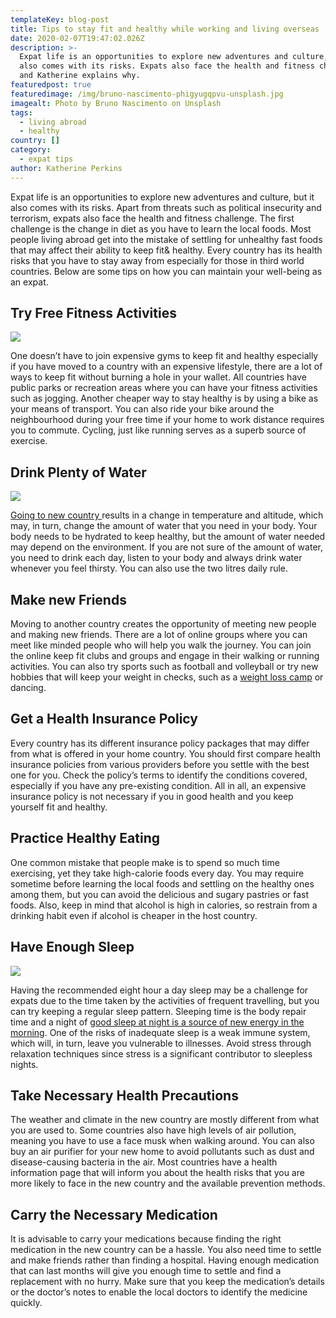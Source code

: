 ```yaml
---
templateKey: blog-post
title: Tips to stay fit and healthy while working and living overseas
date: 2020-02-07T19:47:02.026Z
description: >-
  Expat life is an opportunities to explore new adventures and culture, but it
  also comes with its risks. Expats also face the health and fitness challenge
  and Katherine explains why.
featuredpost: true
featuredimage: /img/bruno-nascimento-phigyugqpvu-unsplash.jpg
imagealt: Photo by Bruno Nascimento on Unsplash
tags:
  - living abroad
  - healthy
country: []
category:
  - expat tips
author: Katherine Perkins
---
```

Expat life is an opportunities to explore new adventures and culture, but it also comes with its risks. Apart from threats such as political insecurity and terrorism, expats also face the health and fitness challenge. The first challenge is the change in diet as you have to learn the local foods. Most people living abroad get into the mistake of settling for unhealthy fast foods that may affect their ability to keep fit& healthy. Every country has its health risks that you have to stay away from especially for those in third world countries. Below are some tips on how you can maintain your well-being as an expat.

## Try Free Fitness Activities

![](/img/photo-by-alexander-redl-on-unsplash.jpg)

One doesn’t have to join expensive gyms to keep fit and healthy especially if you have moved to a country with an expensive lifestyle, there are a lot of ways to keep fit without burning a hole in your wallet. All countries have public parks or recreation areas where you can have your fitness activities such as jogging. Another cheaper way to stay healthy is by using a bike as your means of transport. You can also ride your bike around the neighbourhood during your free time if your home to work distance requires you to commute. Cycling, just like running serves as a superb source of exercise.

## Drink Plenty of Water

![](/img/photo-by-jana-sabeth-on-unsplash.jpg)

[Going to new country ](https://www.thexpatmagazine.com/blog/2014-06-23-culture-shock-expats/)results in a change in temperature and altitude, which may, in turn, change the amount of water that you need in your body. Your body needs to be hydrated to keep healthy, but the amount of water needed may depend on the environment. If you are not sure of the amount of water, you need to drink each day, listen to your body and always drink water whenever you feel thirsty. You can also use the two litres daily rule.

## Make new Friends

Moving to another country creates the opportunity of meeting new people and making new friends. There are a lot of online groups where you can meet like minded people who will help you walk the journey. You can join the online keep fit clubs and groups and engage in their walking or running activities. You can also try sports such as football and volleyball or try new hobbies that will keep your weight in checks, such as a [weight loss camp](https://www.weightlossformenthai.com/lose-weight-thailand-holidays-reviews-tips/) or dancing.

## Get a Health Insurance Policy

Every country has its different insurance policy packages that may differ from what is offered in your home country. You should first compare health insurance policies from various providers before you settle with the best one for you. Check the policy’s terms to identify the conditions covered, especially if you have any pre-existing condition. All in all, an expensive insurance policy is not necessary if you in good health and you keep yourself fit and healthy.

## Practice Healthy Eating

One common mistake that people make is to spend so much time exercising, yet they take high-calorie foods every day. You may require sometime before learning the local foods and settling on the healthy ones among them, but you can avoid the delicious and sugary pastries or fast foods. Also, keep in mind that alcohol is high in calories, so restrain from a drinking habit even if alcohol is cheaper in the host country.

## Have Enough Sleep

![](/img/photo-by-kinga-cichewicz-on-unsplash.jpg)

Having the recommended eight hour a day sleep may be a challenge for expats due to the time taken by the activities of frequent travelling, but you can try keeping a regular sleep pattern. Sleeping time is the body repair time and a night of [good sleep at night is a source of new energy in the morning](https://www.nia.nih.gov/health/good-nights-sleep). One of the risks of inadequate sleep is a weak immune system, which will, in turn, leave you vulnerable to illnesses. Avoid stress through relaxation techniques since stress is a significant contributor to sleepless nights.

## Take Necessary Health Precautions

The weather and climate in the new country are mostly different from what you are used to. Some countries also have high levels of air pollution, meaning you have to use a face musk when walking around. You can also buy an air purifier for your new home to avoid pollutants such as dust and disease-causing bacteria in the air. Most countries have a health information page that will inform you about the health risks that you are more likely to face in the new country and the available prevention methods.

## Carry the Necessary Medication

It is advisable to carry your medications because finding the right medication in the new country can be a hassle. You also need time to settle and make friends rather than finding a hospital. Having enough medication that can last months will give you enough time to settle and find a replacement with no hurry. Make sure that you keep the medication’s details or the doctor’s notes to enable the local doctors to identify the medicine quickly.
